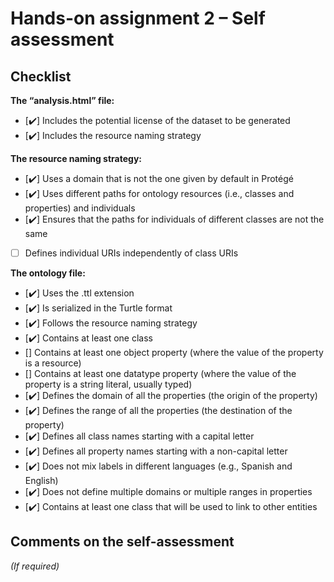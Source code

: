 # Hands-on assignment 2 – Self assessment

## Checklist

**The “analysis.html” file:**

- [✔️] Includes the potential license of the dataset to be generated
- [✔️] Includes the resource naming strategy

**The resource naming strategy:**

- [✔️] Uses a domain that is not the one given by default in Protégé
- [✔️] Uses different paths for ontology resources (i.e., classes and properties) and individuals
- [✔️] Ensures that the paths for individuals of different classes are not the same
- [ ] Defines individual URIs independently of class URIs

**The ontology file:**

- [✔️] Uses the .ttl extension
- [✔️] Is serialized in the Turtle format
- [✔️] Follows the resource naming strategy
- [✔️] Contains at least one class
- [] Contains at least one object property (where the value of the property is a resource)
- [] Contains at least one datatype property (where the value of the property is a string literal, usually typed)
- [✔️] Defines the domain of all the properties (the origin of the property)
- [✔️] Defines the range of all the properties (the destination of the property)
- [✔️] Defines all class names starting with a capital letter
- [✔️] Defines all property names starting with a non-capital letter
- [✔️] Does not mix labels in different languages (e.g., Spanish and English)
- [✔️] Does not define multiple domains or multiple ranges in properties
- [✔️] Contains at least one class that will be used to link to other entities

## Comments on the self-assessment
_(If required)_
